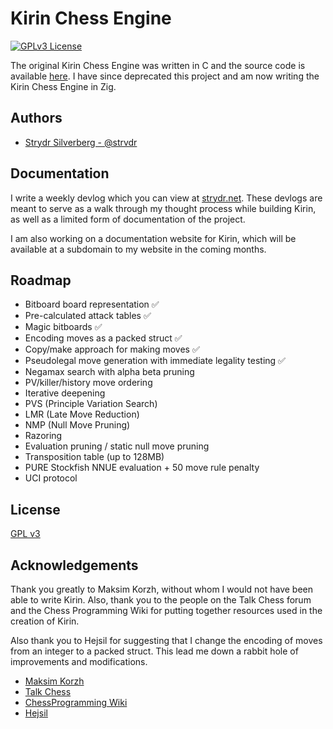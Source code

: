 
# Kirin Chess Engine
[![GPLv3 License](https://img.shields.io/badge/License-GPL%20v3-yellow.svg)](https://opensource.org/licenses/)

The original Kirin Chess Engine was written in C and the source code is available [here](https://github.com/strvdr/kirin-ce). I have since deprecated this project and am now writing the Kirin Chess Engine in Zig. 


## Authors

- [Strydr Silverberg - @strvdr](https://www.github.com/strvdr)

## Documentation

I write a weekly devlog which you can view at [strydr.net](https://strydr.net/articles). These devlogs are meant to serve as a walk through my thought process while building Kirin, as well as a limited form of documentation of the project. 

I am also working on a documentation website for Kirin, which will be available at a subdomain to my website in the coming months.

## Roadmap

- Bitboard board representation ✅
- Pre-calculated attack tables ✅
- Magic bitboards ✅
- Encoding moves as a packed struct ✅
- Copy/make approach for making moves ✅
- Pseudolegal move generation with immediate legality testing ✅
- Negamax search with alpha beta pruning
- PV/killer/history move ordering
- Iterative deepening
- PVS (Principle Variation Search)
- LMR (Late Move Reduction)
- NMP (Null Move Pruning)
- Razoring
- Evaluation pruning / static null move pruning
- Transposition table (up to 128MB)
- PURE Stockfish NNUE evaluation + 50 move rule penalty
- UCI protocol

## License

[GPL v3](https://www.gnu.org/licenses/gpl-3.0.html)

## Acknowledgements
Thank you greatly to Maksim Korzh, without whom I would not have been able to write Kirin. Also, thank you to the people on the Talk Chess forum and the Chess Programming Wiki for putting together resources used in the creation of Kirin.

Also thank you to Hejsil for suggesting that I change the encoding of moves from an integer to a packed struct. This lead me down a rabbit hole of improvements and modifications. 

 - [Maksim Korzh](https://github.com/maksimKorzh)
 - [Talk Chess](https://talkchess.com/)
 - [ChessProgramming Wiki](https://www.chessprogramming.org/Main_Page)
 - [Hejsil](https://github.com/Hejsil)

